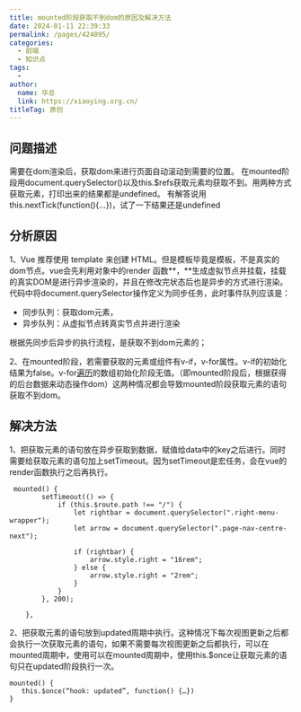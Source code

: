 ```yaml
---
title: mounted阶段获取不到dom的原因及解决方法
date: 2024-01-11 22:39:33
permalink: /pages/424095/
categories:
  - 前端
  - 知识点
tags:
  - 
author: 
  name: 华总
  link: https://xiaoying.org.cn/
titleTag: 原创
---
```


## 问题描述

需要在dom渲染后，获取dom来进行页面自动滚动到需要的位置。
在mounted阶段用document.querySelector()以及this.$refs获取元素均获取不到。用两种方式获取元素，打印出来的结果都是undefined。
有解答说用this.nextTick(function(){…})，试了一下结果还是undefined

## 分析原因

1、Vue 推荐使用 template 来创建 HTML。但是模板毕竟是模板，不是真实的dom节点。vue会先利用对象中的render 函数**，**生成虚拟节点并挂载，挂载的真实DOM是进行异步渲染的，并且在修改完状态后也是异步的方式进行渲染。代码中将document.querySelector操作定义为同步任务，此时事件队列应该是：

- 同步队列：获取dom元素，
- 异步队列：从虚拟节点转真实节点并进行渲染

根据先同步后异步的执行流程，是获取不到dom元素的；

2、在mounted阶段，若需要获取的元素或组件有v-if，v-for属性。v-if的初始化结果为false。v-for[遍历](https://so.csdn.net/so/search?q=遍历&spm=1001.2101.3001.7020)的数组初始化阶段无值。（即mounted阶段后，根据获得的后台数据来动态操作dom）这两种情况都会导致mounted阶段获取元素的语句获取不到dom。

## 解决方法

1、把获取元素的语句放在异步获取到数据，赋值给data中的key之后进行。同时需要给获取元素的语句加上setTimeout。因为setTimeout是宏任务，会在vue的render函数执行之后再执行。

```vue
 mounted() {
        setTimeout(() => {
            if (this.$route.path !== "/") {
                let rightbar = document.querySelector(".right-menu-wrapper");
                let arrow = document.querySelector(".page-nav-centre-next");

                if (rightbar) {
                    arrow.style.right = "16rem";
                } else {
                    arrow.style.right = "2rem"; 
                }
            }
        }, 200);
      
    },
```

2、把获取元素的语句放到updated周期中执行。这种情况下每次视图更新之后都会执行一次获取元素的语句，如果不需要每次视图更新之后都执行，可以在mounted周期中，使用可以在mounted周期中，使用this.$once让获取元素的语句只在updated阶段执行一次。

```vue
mounted() {
   this.$once(“hook: updated”, function() {…})
}
```

